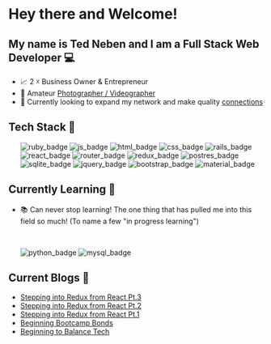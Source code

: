 # Hey there and Welcome!
## My name is Ted Neben and I am a Full Stack Web Developer 💻

- 📈 2 ☓ Business Owner & Entrepreneur
- 📸 Amateur <a href="https://www.instagram.com/newtonheimer/">Photographer / Videographer</a> 
- 👀 Currently looking to expand my network and make quality <a href="https://www.linkedin.com/in/tedneben/">connections</a>

## Tech Stack 🔧
<ul>
  <img src="https://img.shields.io/badge/Ruby-CC342D?style=for-the-badge&logo=ruby&logoColor=white" alt="ruby_badge">
  <img src="https://img.shields.io/badge/JavaScript-323330?style=for-the-badge&logo=javascript&logoColor=F7DF1E" alt="js_badge">
  <img src="https://img.shields.io/badge/HTML-239120?style=for-the-badge&logo=html5&logoColor=white" alt="html_badge">
  <img src="https://img.shields.io/badge/CSS-239120?&style=for-the-badge&logo=css3&logoColor=white" alt="css_badge">
  <img src="https://img.shields.io/badge/Ruby_on_Rails-CC0000?style=for-the-badge&logo=ruby-on-rails&logoColor=white" alt="rails_badge">
  <img src="https://img.shields.io/badge/React-20232A?style=for-the-badge&logo=react&logoColor=61DAFB" alt="react_badge">
  <img src="https://img.shields.io/badge/React_Router-CA4245?style=for-the-badge&logo=react-router&logoColor=white" alt="router_badge">
  <img src="https://img.shields.io/badge/Redux-593D88?style=for-the-badge&logo=redux&logoColor=white" alt="redux_badge">
  <img src="https://img.shields.io/badge/PostgreSQL-316192?style=for-the-badge&logo=postgresql&logoColor=white" alt="postres_badge">
  <img src="https://img.shields.io/badge/SQLite-07405E?style=for-the-badge&logo=sqlite&logoColor=white" alt="sqlite_badge">
  <img src="https://img.shields.io/badge/jQuery-0769AD?style=for-the-badge&logo=jquery&logoColor=white" alt="jquery_badge">
  <img src="https://img.shields.io/badge/Bootstrap-563D7C?style=for-the-badge&logo=bootstrap&logoColor=white" alt="bootstrap_badge">
  <img src="https://img.shields.io/badge/Material--UI-0081CB?style=for-the-badge&logo=material-ui&logoColor=white" alt="material_badge">
</ul>

## Currently Learning 🧠

- 📚 Can never stop learning! The one thing that has pulled me into this field so much! (To name a few "in progress learning")
<br>
<ul>
    <img src="https://img.shields.io/badge/Python-3776AB?style=for-the-badge&logo=python&logoColor=white" alt="python_badge">
    <img src="https://img.shields.io/badge/MySQL-00000F?style=for-the-badge&logo=mysql&logoColor=white" alt="mysql_badge">
</ul>

## Current Blogs 📖

<!-- BLOG-POST-LIST:START -->
- [Stepping into Redux from React Pt.3](https://medium.com/@tedneben/stepping-into-redux-from-react-pt-3-4c81d7651f3e?source=rss-5a9c11d8364c------2)
- [Stepping into Redux from React Pt.2](https://medium.com/@tedneben/stepping-into-redux-from-react-pt-2-13ab05998bfc?source=rss-5a9c11d8364c------2)
- [Stepping into Redux from React Pt.1](https://medium.com/@tedneben/stepping-into-redux-from-react-pt-1-508966bcfda1?source=rss-5a9c11d8364c------2)
- [Beginning Bootcamp Bonds](https://medium.com/@tedneben/beginning-bootcamp-bonds-6afd56734973?source=rss-5a9c11d8364c------2)
- [Beginning to Balance Tech](https://medium.com/@tedneben/beginning-to-balance-tech-3c624ebee412?source=rss-5a9c11d8364c------2)
<!-- BLOG-POST-LIST:END -->
